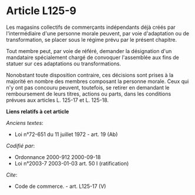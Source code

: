 # Article L125-9

Les magasins collectifs de commerçants indépendants déjà créés par l'intermédiaire d'une personne morale peuvent, par voie
d'adaptation ou de transformation, se placer sous le régime prévu par le présent chapitre. 

Tout membre peut, par voie de référé, demander la désignation d'un mandataire spécialement chargé de convoquer l'assemblée
aux fins de statuer sur ces adaptations ou transformations. 

Nonobstant toute disposition contraire, ces décisions sont prises à la majorité en nombre des membres composant la personne
morale. Ceux qui n'y ont pas concouru peuvent, toutefois, se retirer en demandant le remboursement de leurs titres, actions
ou parts, dans les conditions prévues aux articles L. 125-17 et L. 125-18.

**Liens relatifs à cet article**

_Anciens textes_:

  - Loi n°72-651 du 11 juillet 1972 - art. 19 (Ab)

_Codifié par_:

  - Ordonnance 2000-912 2000-09-18
  - Loi n°2003-7 2003-01-03 art. 50 I (ratification)

_Cite_:

  - Code de commerce. - art. L125-17 (V)
